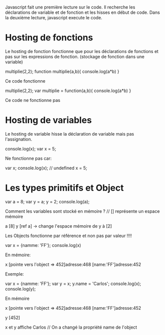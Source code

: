 Javascript fait une première lecture sur le code.
Il recherche les déclarations de variable et de fonction et les hisses en début de code.
Dans la deuxième lecture, javascript execute le code.

# Hosting de fonctions

Le hosting de fonction fonctionne que pour les déclarations de fonctions et pas sur les expressions de fonction.
(stockage de fonction dans une variable)

multiplie(2,2);
function multiplie(a,b){
  console.log(a*b)
}

Ce code fonctionne

multiplie(2,2);
var multiplie = function(a,b){
  console.log(a*b)
}

Ce code ne fonctionne pas

# Hosting de variables

Le hosting de variable hisse la déclaration de variable mais pas l'assignation.

console.log(x);
var x = 5;

Ne fonctionne pas car:

var x;
console.log(x); // undefined
x = 5;

# Les types primitifs et Object

var a = 8;
var y = a;
y = 2;
console.log(a);

Comment les variables sont stocké en mémoire ?
// [] représente un espace mémoire

a [8]
y [ref a]
-> change l'espace mémoire de y à [2]

Les Objects fonctionne par référence et non pas par valeur !!!!

var x = {namme: 'FF'};
console.log(x)

En mémoire:

x [pointe vers l'object => 452]adresse:468             [name:'FF']adresse:452

Exemple:

var x = {namme: 'FF'};
var y = x;
y.name = 'Carlos';
console.log(x);
console.log(y);

En mémoire

x [pointe vers l'object => 452]adresse:468             [name:'FF']adresse:452

y [452]

x et y affiche Carlos // On a changé la propriété name de l'object









